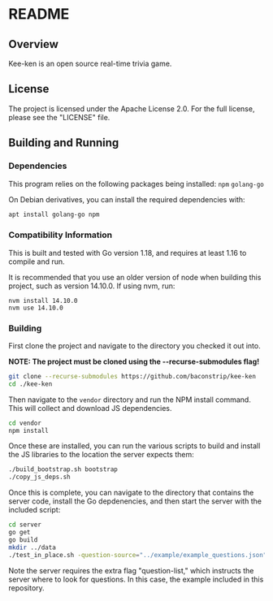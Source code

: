 # README

## Overview

Kee-ken is an open source real-time trivia game.

## License

The project is licensed under the Apache License 2.0. For the full license, 
please see the "LICENSE" file.

## Building and Running

### Dependencies

This program relies on the following packages being installed: 
`npm`
`golang-go`

On Debian derivatives, you can install the required dependencies with:

```sh
apt install golang-go npm
```

### Compatibility Information

This is built and tested with Go version 1.18, and requires at least 1.16 to 
compile and run.

It is recommended that you use an older version of node when building this
project, such as version 14.10.0. If using nvm, run:

```
nvm install 14.10.0
nvm use 14.10.0
```

### Building

First clone the project and navigate to the directory you checked it out into.

**NOTE: The project must be cloned using the --recurse-submodules flag!**

```sh
git clone --recurse-submodules https://github.com/baconstrip/kee-ken
cd ./kee-ken
```

Then navigate to the `vendor` directory and run the NPM install command. This 
will collect and download JS dependencies.

```sh
cd vendor
npm install
``` 

Once these are installed, you can run the various scripts to build and install 
the JS libraries to the location the server expects them:

```sh
./build_bootstrap.sh bootstrap
./copy_js_deps.sh
```

Once this is complete, you can navigate to the directory that contains the 
server code, install the Go depdenencies, and then start the server with the 
included script:

```sh
cd server
go get
go build
mkdir ../data
./test_in_place.sh -question-source="../example/example_questions.json"
```

Note the server requires the extra flag "question-list," which instructs the
server where to look for questions. In this case, the example included in this
repository.

